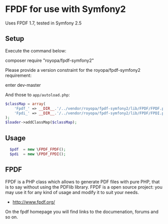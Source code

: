 FPDF for use with Symfony2
==========================

Uses FPDF 1.7, tested in Symfony 2.5

Setup
-----

Execute the command below:

composer require "royopa/fpdf-symfony2"

Please provide a version constraint for the royopa/fpdf-symfony2 requirement: 

enter dev-master

And those to `app/autoload.php`:


```php
$classMap = array(
    'Fpdf_' => __DIR__.'/../vendor/royopa/fpdf-symfony2/lib/FPDF/FPDF.php',
    'Fpdi_' => __DIR__.'/../vendor/royopa/fpdf-symfony2/lib/FPDF/FPDI.php'
);
$loader->addClassMap($classMap);    
```

Usage
-----

```php
  $pdf  = new \FPDF_FPDF();
  $pdi  = new \FPDF_FPDI();	
```

FPDF
-----
FPDF is a PHP class which allows to generate PDF files with pure PHP, that is to say without using the PDFlib library. FPDF is a open source project: you may use it for any kind of usage and modify it to suit your needs.

- http://www.fpdf.org/

On the fpdf homepage you will find links to the documenation, forums and so on.
